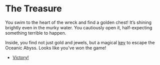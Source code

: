 # The Treasure

You swim to the heart of the wreck and find a golden chest! It’s shining brightly even in the murky water. You cautiously open it, half-expecting something terrible to happen.

Inside, you find not just gold and jewels, but a magical [key](key.md) to escape the Oceanic Abyss. Looks like you’ve won the game!

- [Victory!](end.md)

